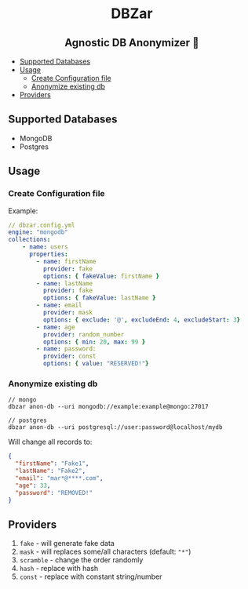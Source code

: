 <h1 align="center">DBZar</h1>
<h2 align="center">Agnostic DB Anonymizer 👻</h2>

- [Supported Databases](#supported-databases)
- [Usage](#usage)
  - [Create Configuration file](#create-configuration-file)
  - [Anonymize existing db](#anonymize-existing-db)
- [Providers](#providers)

## Supported Databases

- MongoDB
- Postgres

## Usage

### Create Configuration file

Example:

```yaml
// dbzar.config.yml
engine: "mongodb"
collections:
    - name: users
      properties:
        - name: firstName
          provider: fake
          options: { fakeValue: firstName }
        - name: lastName
          provider: fake
          options: { fakeValue: lastName }
        - name: email
          provider: mask
          options: { exclude: '@', excludeEnd: 4, excludeStart: 3}
        - name: age
          provider: random_number
          options: { min: 20, max: 99 }
        - name: password:
          provider: const
          options: { value: "RESERVED!"}
```

### Anonymize existing db

```
// mongo
dbzar anon-db --uri mongodb://example:example@mongo:27017

// postgres
dbzar anon-db --uri postgresql://user:password@localhost/mydb
```

Will change all records to:

```json
{
  "firstName": "Fake1",
  "lastName": "Fake2",
  "email": "mar*@****.com",
  "age": 33,
  "password": "REMOVED!"
}
```

## Providers

1. `fake` - will generate fake data
2. `mask` - will replaces some/all characters (default: `"*"`)
3. `scramble` - change the order randomly
4. `hash` - replace with hash
5. `const` - replace with constant string/number
